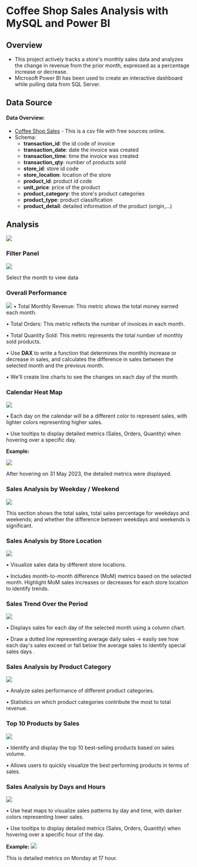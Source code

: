 # **Coffee Shop Sales Analysis with MySQL and Power BI**

## **Overview**
- This project actively tracks a store's monthly sales data and analyzes the change in revenue from the prior month, expressed as a percentage increase or decrease. 
- Microsoft Power BI has been used to create an interactive dashboard while pulling data from SQL Server.

## **Data Source**
#### Data Overview:
- [Coffee Shop Sales](https://docs.google.com/spreadsheets/d/19KgEh7QVbczZhUhIc2ulb9Y1LWNc2NGE/edit?usp=drive_link) - This is a csv file with free sources online.
- Schema:
  - **transaction_id**: the id code of invoice
  - **transaction_date**: date the invoice was created
  - **transaction_time**: time the invoice was created
  - **transaction_qty**: number of products sold
  - **store_id**: store id code
  - **store_location**: location of the store
  - **product_id**: product id code
  - **unit_price**: price of the product
  - **product_category**: the store's product categories
  - **product_type**: product classification
  - **product_detail**: detailed information of the product (origin,...)

## **Analysis**
![](/Coffee_Shop_Sales_Alalysis/Dashboard%20Screenshot%20&%20Feature/dashboard.jpg)

### **Filter Panel**
![](/Coffee_Shop_Sales_Alalysis/Dashboard%20Screenshot%20&%20Feature/filter%20panel.jpg)

Select the month to view data

### **Overall Performance**
![](/Coffee_Shop_Sales_Alalysis/Dashboard%20Screenshot%20&%20Feature/overall%20performance.jpg)
• Total Monthly Revenue: This metric shows the total money earned each month.

• Total Orders: This metric reflects the number of invoices in each month.

• Total Quantity Sold: This metric represents the total number of monthly sold products.

• Use **DAX** to write a function that determines the monthly increase or decrease in sales, and calculates the difference in sales between the selected month and the previous month.

• We'll create line charts to see the changes on each day of the month.

### **Calendar Heat Map**
![](/Coffee_Shop_Sales_Alalysis/Dashboard%20Screenshot%20&%20Feature/calendar%20heat%20map.jpg)

• Each day on the calendar will be a different color to represent sales, with lighter colors representing higher sales.

• Use tooltips to display detailed metrics (Sales, Orders, Quantity) when hovering over a specific day.

**Example:**

![](/Coffee_Shop_Sales_Alalysis/Dashboard%20Screenshot%20&%20Feature/tooltip1.jpg)

After hovering on 31 May 2023, the detailed metrics were displayed.

### **Sales Analysis by Weekday / Weekend**
![](/Coffee_Shop_Sales_Alalysis/Dashboard%20Screenshot%20&%20Feature/weekend%20weekday%20sale.jpg)

This section shows the total sales, total sales percentage for weekdays and weekends; and whether the difference between weekdays and weekends is significant.

### **Sales Analysis by Store Location**
![](/Coffee_Shop_Sales_Alalysis/Dashboard%20Screenshot%20&%20Feature/store%20location%20sale.jpg)

• Visualize sales data by different store locations.

• Includes month-to-month difference (MoM) metrics based on the selected month. Highlight MoM sales increases or decreases for each store location to identify trends.

### **Sales Trend Over the Period**
![](/Coffee_Shop_Sales_Alalysis/Dashboard%20Screenshot%20&%20Feature/sale%20trend.jpg)

• Displays sales for each day of the selected month using a column chart.

• Draw a dotted line representing average daily sales -> easily see how each day's sales exceed or fall below the average sales to identify special sales days .

### **Sales Analysis by Product Category**
![](/Coffee_Shop_Sales_Alalysis/Dashboard%20Screenshot%20&%20Feature/product%20category%20sale.jpg)

• Analyze sales performance of different product categories.

• Statistics on which product categories contribute the most to total revenue.

### **Top 10 Products by Sales**
![](/Coffee_Shop_Sales_Alalysis/Dashboard%20Screenshot%20&%20Feature/top%2010%20sales.jpg)

• Identify and display the top 10 best-selling products based on sales volume.

• Allows users to quickly visualize the best performing products in terms of sales.

### **Sales Analysis by Days and Hours**
![](/Coffee_Shop_Sales_Alalysis/Dashboard%20Screenshot%20&%20Feature/day%20and%20hour%20sale.jpg)

• Use heat maps to visualize sales patterns by day and time, with darker colors representing lower sales.

• Use tooltips to display detailed metrics (Sales, Orders, Quantity) when hovering over a specific hour of the day.

**Example:**
![](/Coffee_Shop_Sales_Alalysis/Dashboard%20Screenshot%20&%20Feature/tooltip2.jpg)

This is detailed metrics on Monday at 17 hour.